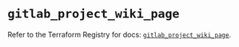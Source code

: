# `gitlab_project_wiki_page`

Refer to the Terraform Registry for docs: [`gitlab_project_wiki_page`](https://registry.terraform.io/providers/gitlabhq/gitlab/18.5.0/docs/resources/project_wiki_page).
